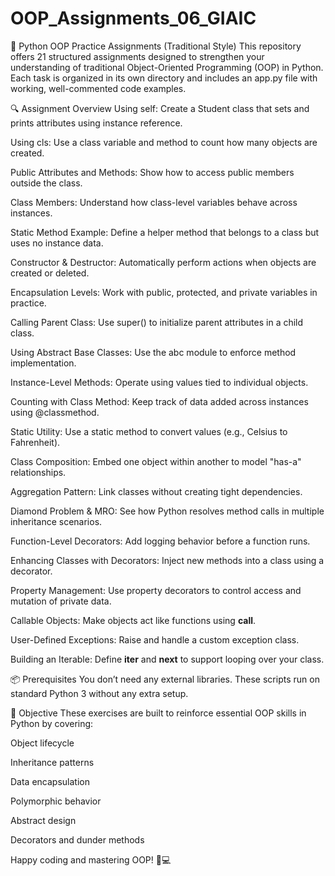 # OOP_Assignments_06_GIAIC

📘 Python OOP Practice Assignments (Traditional Style)
This repository offers 21 structured assignments designed to strengthen your understanding of traditional Object-Oriented Programming (OOP) in Python. Each task is organized in its own directory and includes an app.py file with working, well-commented code examples.

🔍 Assignment Overview
Using self: Create a Student class that sets and prints attributes using instance reference.

Using cls: Use a class variable and method to count how many objects are created.

Public Attributes and Methods: Show how to access public members outside the class.

Class Members: Understand how class-level variables behave across instances.

Static Method Example: Define a helper method that belongs to a class but uses no instance data.

Constructor & Destructor: Automatically perform actions when objects are created or deleted.

Encapsulation Levels: Work with public, protected, and private variables in practice.

Calling Parent Class: Use super() to initialize parent attributes in a child class.

Using Abstract Base Classes: Use the abc module to enforce method implementation.

Instance-Level Methods: Operate using values tied to individual objects.

Counting with Class Method: Keep track of data added across instances using @classmethod.

Static Utility: Use a static method to convert values (e.g., Celsius to Fahrenheit).

Class Composition: Embed one object within another to model "has-a" relationships.

Aggregation Pattern: Link classes without creating tight dependencies.

Diamond Problem & MRO: See how Python resolves method calls in multiple inheritance scenarios.

Function-Level Decorators: Add logging behavior before a function runs.

Enhancing Classes with Decorators: Inject new methods into a class using a decorator.

Property Management: Use property decorators to control access and mutation of private data.

Callable Objects: Make objects act like functions using __call__.

User-Defined Exceptions: Raise and handle a custom exception class.

Building an Iterable: Define __iter__ and __next__ to support looping over your class.

📦 Prerequisites
You don’t need any external libraries. These scripts run on standard Python 3 without any extra setup.

🎯 Objective
These exercises are built to reinforce essential OOP skills in Python by covering:

Object lifecycle

Inheritance patterns

Data encapsulation

Polymorphic behavior

Abstract design

Decorators and dunder methods

Happy coding and mastering OOP! 🧠💻
